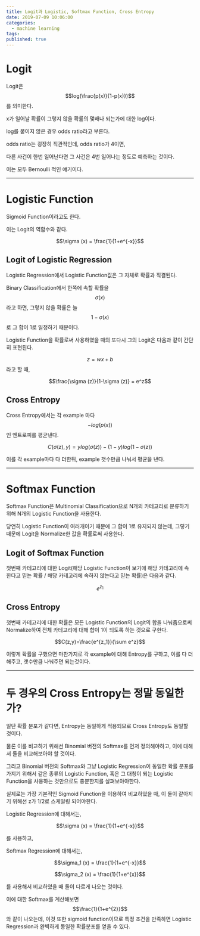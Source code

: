 ```yaml
---
title: Logit과 Logistic, Softmax Function, Cross Entropy
date: 2019-07-09 10:06:00
categories:
  - machine learning
tags:
published: true
---
```


# Logit

Logit은 $$log(\frac{p(x)}{1-p(x)})$$를 의미한다.

x가 일어날 확률이 그렇지 않을 확률의 몇배나 되는가에 대한 log이다.

log를 붙이지 않은 경우 odds ratio라고 부른다.

odds ratio는 굉장히 직관적인데, odds ratio가 4이면,

다른 사건이 한번 일어난다면 그 사건은 4번 일어나는 정도로 예측하는 것이다.

이는 모두 Bernoulli 적인 얘기이다.

---

# Logistic Function

Sigmoid Function이라고도 한다.

이는 Logit의 역함수와 같다.

$$\sigma (x) = \frac{1}{1+e^{-x}}$$

## Logit of Logistic Regression

Logistic Regression에서 Logistic Function값은 그 자체로 확률과 직결된다.

Binary Classification에서 한쪽에 속할 확률을 $$\sigma (x)$$ 라고 하면, 그렇지 않을 확률은 늘 $$1 - \sigma (x)$$ 로 그 합이 1로 일정하기 때문이다.

Logistic Function을 확률로써 사용하였을 때의 또다시 그의 Logit은 다음과 같이 간단히 표현된다.

$$z=wx+b$$ 라고 할 때,

$$\frac{\sigma (z)}{1-\sigma (z)} = e^z$$

## Cross Entropy

Cross Entropy에서는 각 example 마다 $$-log(p(x))$$ 인 엔트로피를 평균낸다.

$$C(\sigma (z),y)=ylog(\sigma (z))-(1-y)log(1-\sigma (z))$$

이를 각 example마다 다 더한뒤, example 갯수만큼 나눠서 평균을 낸다.

---

# Softmax Function

Softmax Function은 Multinomial Classification으로 N개의 카테고리로 분류하기 위해 N개의 Logistic Function을 사용한다.

당연히 Logistic Function이 여러개이기 때문에 그 합이 1로 유지되지 않는데, 그렇기 때문에 Logit을 Normalize한 값을 확률로써 사용한다.

## Logit of Softmax Function

첫번째 카테고리에 대한 Logit(해당 Logistic Function이 보기에 해당 카테고리에 속한다고 믿는 확률 / 해당 카테고리에 속하지 않는다고 믿는 확률)은 다음과 같다.

$$e^{z_1}$$

## Cross Entropy

첫번째 카테고리에 대한 확률은 모든 Logistic Function의 Logit의 합을 나눠줌으로써 Normalize하여 전체 카테고리에 대해 합이 1이 되도록 하는 것으로 구한다.

$$C(z,y)=\frac{e^{z_1}}{\sum e^z}$$

이렇게 확률을 구했으면 마찬가지로 각 example에 대해 Entropy를 구하고, 이를 다 더해주고, 갯수만큼 나눠주면 되는것이다.

---

# 두 경우의 Cross Entropy는 정말 동일한가?

일단 확률 분포가 같다면, Entropy는 동일하게 적용되므로 Cross Entropy도 동일할 것이다.

물론 이를 비교하기 위해선 Binomial 버전의 Softmax를 먼저 정의해야하고, 이에 대해서 둘을 비교해보아야 할 것이다.

그리고 Binomial 버전의 Softmax와 그냥 Logistic Regression이 동일한 확률 분포를 가지기 위해서 같은 종류의 Logistic Function, 혹은 그 대칭이 되는 Logistic Function을 사용하는 것만으로도 충분한지를 살펴보아야한다.

실제로는 가장 기본적인 Sigmoid Function을 이용하여 비교하였을 때, 이 둘이 같아지기 위해선 z가 1/2로 스케일링 되어야한다.

Logistic Regression에 대해서는,

$$\sigma (x) = \frac{1}{1+e^{-x}}$$

를 사용하고,

Softmax Regression에 대해서는,

$$\sigma_1 (x) = \frac{1}{1+e^{-x}}$$

$$\sigma_2 (x) = \frac{1}{1+e^{x}}$$

를 사용해서 비교하였을 때 둘이 다르게 나오는 것이다.

이에 대한 Softmax를 계산해보면 $$\frac{1}{1+e^{2}}$$ 와 같이 나오는데, 이것 또한 sigmoid function이므로 특정 조건을 만족하면 Logistic Regression과 완벽하게 동일한 확률분포를 얻을 수 있다.
